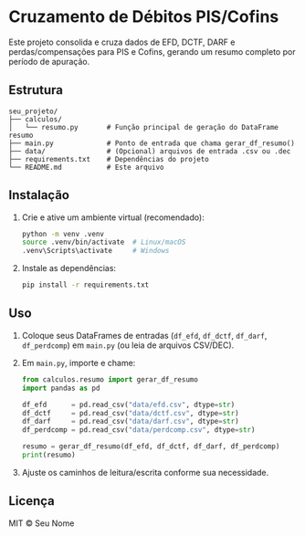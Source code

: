 # Cruzamento de Débitos PIS/Cofins

Este projeto consolida e cruza dados de EFD, DCTF, DARF e perdas/compensações para PIS e Cofins, gerando um resumo completo por período de apuração.

## Estrutura

```
seu_projeto/
├── calculos/
│   └── resumo.py       # Função principal de geração do DataFrame resumo
├── main.py             # Ponto de entrada que chama gerar_df_resumo()
├── data/               # (Opcional) arquivos de entrada .csv ou .dec
├── requirements.txt    # Dependências do projeto
└── README.md           # Este arquivo
```

## Instalação

1. Crie e ative um ambiente virtual (recomendado):

   ```bash
   python -m venv .venv
   source .venv/bin/activate  # Linux/macOS
   .venv\Scripts\activate     # Windows
   ```

2. Instale as dependências:

   ```bash
   pip install -r requirements.txt
   ```

## Uso

1. Coloque seus DataFrames de entradas (`df_efd`, `df_dctf`, `df_darf`, `df_perdcomp`) em `main.py` (ou leia de arquivos CSV/DEC).
2. Em `main.py`, importe e chame:

   ```python
   from calculos.resumo import gerar_df_resumo
   import pandas as pd

   df_efd      = pd.read_csv("data/efd.csv", dtype=str)
   df_dctf     = pd.read_csv("data/dctf.csv", dtype=str)
   df_darf     = pd.read_csv("data/darf.csv", dtype=str)
   df_perdcomp = pd.read_csv("data/perdcomp.csv", dtype=str)

   resumo = gerar_df_resumo(df_efd, df_dctf, df_darf, df_perdcomp)
   print(resumo)
   ```

3. Ajuste os caminhos de leitura/escrita conforme sua necessidade.

## Licença

MIT © Seu Nome
